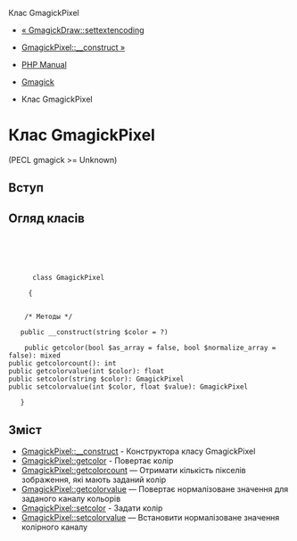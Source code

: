 Клас GmagickPixel

-   [« GmagickDraw::settextencoding](gmagickdraw.settextencoding.html)
    
-   [GmagickPixel::\_\_construct »](gmagickpixel.construct.html)
    
-   [PHP Manual](index.html)
    
-   [Gmagick](book.gmagick.html)
    
-   Клас GmagickPixel
    

# Клас GmagickPixel

(PECL gmagick >= Unknown)

## Вступ

## Огляд класів

```classsynopsis


    
    
     
      class GmagickPixel
     
     {
    

    /* Методы */
    
   public __construct(string $color = ?)

    public getcolor(bool $as_array = false, bool $normalize_array = false): mixed
public getcolorcount(): int
public getcolorvalue(int $color): float
public setcolor(string $color): GmagickPixel
public setcolorvalue(int $color, float $value): GmagickPixel

   }
```

## Зміст

-   [GmagickPixel::\_\_construct](gmagickpixel.construct.html) - Конструктора класу GmagickPixel
-   [GmagickPixel::getcolor](gmagickpixel.getcolor.html) - Повертає колір
-   [GmagickPixel::getcolorcount](gmagickpixel.getcolorcount.html) — Отримати кількість пікселів зображення, які мають заданий колір
-   [GmagickPixel::getcolorvalue](gmagickpixel.getcolorvalue.html) — Повертає нормалізоване значення для заданого каналу кольорів
-   [GmagickPixel::setcolor](gmagickpixel.setcolor.html) - Задати колір
-   [GmagickPixel::setcolorvalue](gmagickpixel.setcolorvalue.html) — Встановити нормалізоване значення колірного каналу